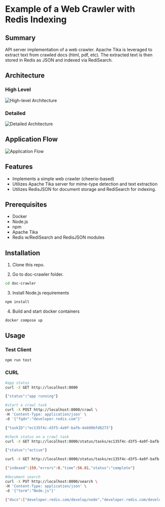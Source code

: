 # Example of a Web Crawler with Redis Indexing

## Summary
API server implementation of a web crawler.  Apache Tika is leveraged to extract text from crawled docs (html,
pdf, etc).  The extracted text is then stored in Redis as JSON and indexed via RediSearch.

## Architecture
### High Level
![High-level Architecture](https://docs.google.com/drawings/d/e/2PACX-1vTSA_ZdSLYGTVXzALpSndVo1cjt4z9XumZsoI5skRkILGlYOIudkIGEwR6iQ9wjlIgQ3CJ0CoGYILr1/pub?w=663&h=380 "High Level Architecture")
### Detailed
![Detailed Architecture](https://docs.google.com/drawings/d/e/2PACX-1vQjHys8uZsTIntbtubgaPOkrqXVaGmGtl57B_NAzbkzBn3GvT02MKSYwlsYqiLVKQVgq2WFdxGzzRnA/pub?w=830&h=290 "Detailed Architecture")
## Application Flow
![Application Flow](https://docs.google.com/drawings/d/e/2PACX-1vQUqCKdebUOvKqUa7POsdNxJsOLLhog13krnQZmwIxvECC-GTzo24mwl4YiNVWR_4_RjMY-D989O2A1/pub?w=696&h=292 "Application Flow")

## Features
- Implements a simple web crawler (cheerio-based)
- Utilizes Apache Tika server for mime-type detection and text extraction
- Utilizes RedisJSON for document storage and RediSearch for indexing.
## Prerequisites
- Docker
- Node.js
- npm
- Apache Tika
- Redis w/RediSearch and RedisJSON modules
## Installation
1. Clone this repo.

2. Go to doc-crawler folder.
```bash
cd doc-crawler
```
3. Install Node.js requirements
```bash
npm install
```
4. Build and start docker containers
```bash
docker compose up
```
## Usage
### Test Client
```bash
npm run test
```
### CURL
```bash
#app status
curl -X GET http://localhost:8000

{"status":"app running"}

#start a crawl task
curl -X POST http://localhost:8000/crawl \
-H 'Content-Type: application/json' \
-d '{"fqdn":"developer.redis.com"}'

{"taskID":"ec135f4c-d3f5-4a9f-bafb-4eb90bfd8273"}

#check status on a crawl task
curl -X GET http://localhost:8000/status/tasks/ec135f4c-d3f5-4a9f-bafb-4eb90bfd8273

{"status":"active"}

curl -X GET http://localhost:8000/status/tasks/ec135f4c-d3f5-4a9f-bafb-4eb90bfd8273

{"indexed":159,"errors":0,"time":56.81,"status":"complete"}

#document search
curl -X PUT http://localhost:8000/search \
-H 'Content-Type: application/json' \
-d '{"term":"Node.js"}'

{"docs":["developer.redis.com/develop/node","developer.redis.com/develop/node/node-crash-course","developer.redis.com/develop/java/redis-and-spring-course/lesson_8","developer.redis.com/develop/node/nodecrashcourse/runningtheapplication","developer.redis.com/develop/node/nodecrashcourse/welcome","developer.redis.com/develop/node/nodecrashcourse/coursewrapup","developer.redis.com/develop/node/nodecrashcourse/redisbloom","developer.redis.com/develop/node/nodecrashcourse/sessionstorage","developer.redis.com/develop/node/nodecrashcourse/checkinswithstreams","developer.redis.com/develop/node/nodecrashcourse/redisearch"]}
```